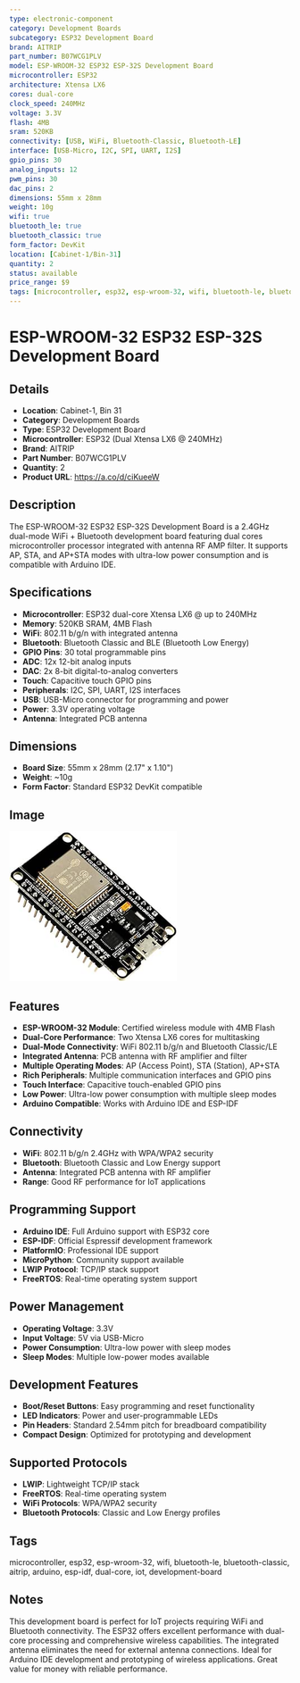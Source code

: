 ```yaml
---
type: electronic-component
category: Development Boards
subcategory: ESP32 Development Board
brand: AITRIP
part_number: B07WCG1PLV
model: ESP-WROOM-32 ESP32 ESP-32S Development Board
microcontroller: ESP32
architecture: Xtensa LX6
cores: dual-core
clock_speed: 240MHz
voltage: 3.3V
flash: 4MB
sram: 520KB
connectivity: [USB, WiFi, Bluetooth-Classic, Bluetooth-LE]
interface: [USB-Micro, I2C, SPI, UART, I2S]
gpio_pins: 30
analog_inputs: 12
pwm_pins: 30
dac_pins: 2
dimensions: 55mm x 28mm
weight: 10g
wifi: true
bluetooth_le: true
bluetooth_classic: true
form_factor: DevKit
location: [Cabinet-1/Bin-31]
quantity: 2
status: available
price_range: $9
tags: [microcontroller, esp32, esp-wroom-32, wifi, bluetooth-le, bluetooth-classic, aitrip, arduino, esp-idf, dual-core, iot, development-board]
---
```


# ESP-WROOM-32 ESP32 ESP-32S Development Board

## Details

- **Location**: Cabinet-1, Bin 31
- **Category**: Development Boards
- **Type**: ESP32 Development Board
- **Microcontroller**: ESP32 (Dual Xtensa LX6 @ 240MHz)
- **Brand**: AITRIP
- **Part Number**: B07WCG1PLV
- **Quantity**: 2
- **Product URL**: https://a.co/d/ciKueeW

## Description

The ESP-WROOM-32 ESP32 ESP-32S Development Board is a 2.4GHz dual-mode WiFi + Bluetooth development board featuring dual cores microcontroller processor integrated with antenna RF AMP filter. It supports AP, STA, and AP+STA modes with ultra-low power consumption and is compatible with Arduino IDE.

## Specifications

- **Microcontroller**: ESP32 dual-core Xtensa LX6 @ up to 240MHz
- **Memory**: 520KB SRAM, 4MB Flash
- **WiFi**: 802.11 b/g/n with integrated antenna
- **Bluetooth**: Bluetooth Classic and BLE (Bluetooth Low Energy)
- **GPIO Pins**: 30 total programmable pins
- **ADC**: 12x 12-bit analog inputs
- **DAC**: 2x 8-bit digital-to-analog converters
- **Touch**: Capacitive touch GPIO pins
- **Peripherals**: I2C, SPI, UART, I2S interfaces
- **USB**: USB-Micro connector for programming and power
- **Power**: 3.3V operating voltage
- **Antenna**: Integrated PCB antenna

## Dimensions

- **Board Size**: 55mm x 28mm (2.17" x 1.10")
- **Weight**: ~10g
- **Form Factor**: Standard ESP32 DevKit compatible

## Image

![ESP-WROOM-32 ESP32 ESP-32S Development Board](../attachments/esp-wroom-32-esp32-development-board.jpg)

## Features

- **ESP-WROOM-32 Module**: Certified wireless module with 4MB Flash
- **Dual-Core Performance**: Two Xtensa LX6 cores for multitasking
- **Dual-Mode Connectivity**: WiFi 802.11 b/g/n and Bluetooth Classic/LE
- **Integrated Antenna**: PCB antenna with RF amplifier and filter
- **Multiple Operating Modes**: AP (Access Point), STA (Station), AP+STA
- **Rich Peripherals**: Multiple communication interfaces and GPIO pins
- **Touch Interface**: Capacitive touch-enabled GPIO pins
- **Low Power**: Ultra-low power consumption with multiple sleep modes
- **Arduino Compatible**: Works with Arduino IDE and ESP-IDF

## Connectivity

- **WiFi**: 802.11 b/g/n 2.4GHz with WPA/WPA2 security
- **Bluetooth**: Bluetooth Classic and Low Energy support
- **Antenna**: Integrated PCB antenna with RF amplifier
- **Range**: Good RF performance for IoT applications

## Programming Support

- **Arduino IDE**: Full Arduino support with ESP32 core
- **ESP-IDF**: Official Espressif development framework
- **PlatformIO**: Professional IDE support
- **MicroPython**: Community support available
- **LWIP Protocol**: TCP/IP stack support
- **FreeRTOS**: Real-time operating system support

## Power Management

- **Operating Voltage**: 3.3V
- **Input Voltage**: 5V via USB-Micro
- **Power Consumption**: Ultra-low power with sleep modes
- **Sleep Modes**: Multiple low-power modes available

## Development Features

- **Boot/Reset Buttons**: Easy programming and reset functionality
- **LED Indicators**: Power and user-programmable LEDs
- **Pin Headers**: Standard 2.54mm pitch for breadboard compatibility
- **Compact Design**: Optimized for prototyping and development

## Supported Protocols

- **LWIP**: Lightweight TCP/IP stack
- **FreeRTOS**: Real-time operating system
- **WiFi Protocols**: WPA/WPA2 security
- **Bluetooth Protocols**: Classic and Low Energy profiles

## Tags

microcontroller, esp32, esp-wroom-32, wifi, bluetooth-le, bluetooth-classic, aitrip, arduino, esp-idf, dual-core, iot, development-board

## Notes

This development board is perfect for IoT projects requiring WiFi and Bluetooth connectivity. The ESP32 offers excellent performance with dual-core processing and comprehensive wireless capabilities. The integrated antenna eliminates the need for external antenna connections. Ideal for Arduino IDE development and prototyping of wireless applications. Great value for money with reliable performance.
